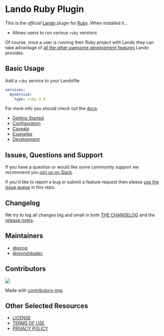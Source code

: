 # Lando Ruby Plugin

This is the _official_ [Lando](https://lando.dev) plugin for [Ruby](https://www.ruby-lang.org/en/). When installed it...

* Allows users to run various `ruby` versions

Of course, once a user is running their Ruby project with Lando they can take advantage of [all the other awesome development features](https://docs.lando.dev) Lando provides.

## Basic Usage

Add a `ruby` service to your Landofile

```yaml
services:
  myservice:
    type: ruby:3.4
```

For more info you should check out the [docs](https://docs.lando.dev/ruby):

* [Getting Started](https://docs.lando.dev/ruby/)
* [Configuration](https://docs.lando.dev/ruby/config.html)
* [Caveats](https://docs.lando.dev/ruby/caveats.html)
* [Examples](https://github.com/lando/ruby/tree/main/examples)
* [Development](https://docs.lando.dev/ruby/development.html)

## Issues, Questions and Support

If you have a question or would like some community support we recommend you [join us on Slack](https://launchpass.com/devwithlando).

If you'd like to report a bug or submit a feature request then please [use the issue queue](https://github.com/lando/ruby/issues/new/choose) in this repo.

## Changelog

We try to log all changes big and small in both [THE CHANGELOG](https://github.com/lando/ruby/blob/main/CHANGELOG.md) and the [release notes](https://github.com/lando/ruby/releases).


## Maintainers

* [@pirog](https://github.com/pirog)
* [@reynoldsalec](https://github.com/reynoldsalec)

## Contributors

<a href="https://github.com/lando/ruby/graphs/contributors">
  <img src="https://contrib.rocks/image?repo=lando/ruby" />
</a>

Made with [contributors-img](https://contrib.rocks).

## Other Selected Resources

* [LICENSE](/LICENSE)
* [TERMS OF USE](https://docs.lando.dev/terms)
* [PRIVACY POLICY](https://docs.lando.dev/privacy)

